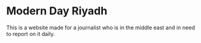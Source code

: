# Modern Day Riyadh

This is a website made for a journalist who is in the middle east and in need to report on it daily. 
